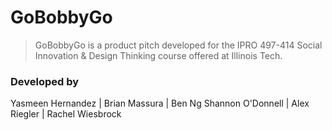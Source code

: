 # GoBobbyGo
> GoBobbyGo is a product pitch developed for the IPRO 497-414 Social Innovation & Design Thinking course offered at Illinois Tech.

### Developed by
Yasmeen Hernandez | Brian Massura | Ben Ng
Shannon O'Donnell | Alex Riegler | Rachel Wiesbrock
